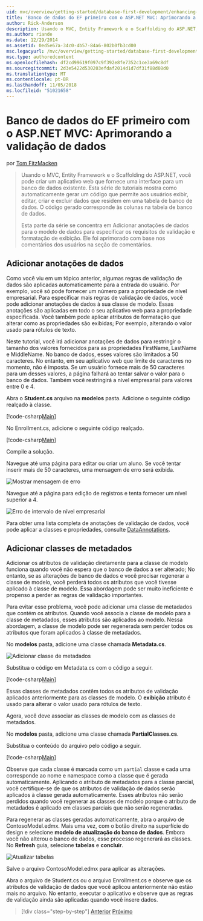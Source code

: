 ```yaml
---
uid: mvc/overview/getting-started/database-first-development/enhancing-data-validation
title: 'Banco de dados do EF primeiro com o ASP.NET MVC: Aprimorando a validação de dados | Microsoft Docs'
author: Rick-Anderson
description: Usando o MVC, Entity Framework e o Scaffolding do ASP.NET, você pode criar um aplicativo web que fornece uma interface para um banco de dados existente. Esta série de tutoriais...
ms.author: riande
ms.date: 12/29/2014
ms.assetid: 0ed5e67a-34c0-4b57-84a6-802b0fb3cd00
msc.legacyurl: /mvc/overview/getting-started/database-first-development/enhancing-data-validation
msc.type: authoredcontent
ms.openlocfilehash: df2cd99619f097c9f392e8fe7352c1ce3a69c8df
ms.sourcegitcommit: 2d3e5422d530203efdaf2014d1d7df31f88d08d0
ms.translationtype: MT
ms.contentlocale: pt-BR
ms.lasthandoff: 11/05/2018
ms.locfileid: "51021658"
---
```

<a name="ef-database-first-with-aspnet-mvc-enhancing-data-validation"></a>Banco de dados do EF primeiro com o ASP.NET MVC: Aprimorando a validação de dados
====================
por [Tom FitzMacken](https://github.com/tfitzmac)

> Usando o MVC, Entity Framework e o Scaffolding do ASP.NET, você pode criar um aplicativo web que fornece uma interface para um banco de dados existente. Esta série de tutoriais mostra como automaticamente gerar um código que permite aos usuários exibir, editar, criar e excluir dados que residem em uma tabela de banco de dados. O código gerado corresponde às colunas na tabela de banco de dados.
> 
> Esta parte da série se concentra em Adicionar anotações de dados para o modelo de dados para especificar os requisitos de validação e formatação de exibição. Ele foi aprimorado com base nos comentários dos usuários na seção de comentários.


## <a name="add-data-annotations"></a>Adicionar anotações de dados

Como você viu em um tópico anterior, algumas regras de validação de dados são aplicadas automaticamente para a entrada do usuário. Por exemplo, você só pode fornecer um número para a propriedade de nível empresarial. Para especificar mais regras de validação de dados, você pode adicionar anotações de dados à sua classe de modelo. Essas anotações são aplicadas em todo o seu aplicativo web para a propriedade especificada. Você também pode aplicar atributos de formatação que alterar como as propriedades são exibidas; Por exemplo, alterando o valor usado para rótulos de texto.

Neste tutorial, você irá adicionar anotações de dados para restringir o tamanho dos valores fornecidos para as propriedades FirstName, LastName e MiddleName. No banco de dados, esses valores são limitados a 50 caracteres. No entanto, em seu aplicativo web que limite de caracteres no momento, não é imposta. Se um usuário fornece mais de 50 caracteres para um desses valores, a página falhará ao tentar salvar o valor para o banco de dados. Também você restringirá a nível empresarial para valores entre 0 e 4.

Abra o **Student.cs** arquivo na **modelos** pasta. Adicione o seguinte código realçado à classe.

[!code-csharp[Main](enhancing-data-validation/samples/sample1.cs?highlight=5,15,17,20)]

No Enrollment.cs, adicione o seguinte código realçado.

[!code-csharp[Main](enhancing-data-validation/samples/sample2.cs?highlight=5,10)]

Compile a solução.

Navegue até uma página para editar ou criar um aluno. Se você tentar inserir mais de 50 caracteres, uma mensagem de erro será exibida.

![Mostrar mensagem de erro](enhancing-data-validation/_static/image1.png)

Navegue até a página para edição de registros e tenta fornecer um nível superior a 4.

![Erro de intervalo de nível empresarial](enhancing-data-validation/_static/image2.png)

Para obter uma lista completa de anotações de validação de dados, você pode aplicar a classes e propriedades, consulte [DataAnnotations](https://msdn.microsoft.com/library/system.componentmodel.dataannotations.aspx).

## <a name="add-metadata-classes"></a>Adicionar classes de metadados

Adicionar os atributos de validação diretamente para a classe de modelo funciona quando você não espera que o banco de dados a ser alterado; No entanto, se as alterações de banco de dados e você precisar regenerar a classe de modelo, você perderá todos os atributos que você tivesse aplicado à classe de modelo. Essa abordagem pode ser muito ineficiente e propenso a perder as regras de validação importantes.

Para evitar esse problema, você pode adicionar uma classe de metadados que contém os atributos. Quando você associa a classe de modelo para a classe de metadados, esses atributos são aplicados ao modelo. Nessa abordagem, a classe de modelo pode ser regenerada sem perder todos os atributos que foram aplicados à classe de metadados.

No **modelos** pasta, adicione uma classe chamada **Metadata.cs**.

![Adicionar classe de metadados](enhancing-data-validation/_static/image3.png)

Substitua o código em Metadata.cs com o código a seguir.

[!code-csharp[Main](enhancing-data-validation/samples/sample3.cs)]

Essas classes de metadados contêm todos os atributos de validação aplicados anteriormente para as classes de modelo. O **exibição** atributo é usado para alterar o valor usado para rótulos de texto.

Agora, você deve associar as classes de modelo com as classes de metadados.

No **modelos** pasta, adicione uma classe chamada **PartialClasses.cs**.

Substitua o conteúdo do arquivo pelo código a seguir.

[!code-csharp[Main](enhancing-data-validation/samples/sample4.cs)]

Observe que cada classe é marcada como um `partial` classe e cada uma corresponde ao nome e namespace como a classe que é gerada automaticamente. Aplicando o atributo de metadados para a classe parcial, você certifique-se de que os atributos de validação de dados serão aplicados à classe gerada automaticamente. Esses atributos não serão perdidos quando você regenerar as classes de modelo porque o atributo de metadados é aplicado em classes parciais que não serão regeneradas.

Para regenerar as classes geradas automaticamente, abra o arquivo de ContosoModel.edmx. Mais uma vez, com o botão direito na superfície do design e selecione **modelo de atualização do banco de dados**. Embora você não alterou o banco de dados, esse processo regenerará as classes. No **Refresh** guia, selecione **tabelas** e **concluir**.

![Atualizar tabelas](enhancing-data-validation/_static/image4.png)

Salve o arquivo ContosoModel.edmx para aplicar as alterações.

Abra o arquivo de Student.cs ou o arquivo Enrollment.cs e observe que os atributos de validação de dados que você aplicou anteriormente não estão mais no arquivo. No entanto, executar o aplicativo e observe que as regras de validação ainda são aplicadas quando você insere dados.

> [!div class="step-by-step"]
> [Anterior](customizing-a-view.md)
> [Próximo](publish-to-azure.md)

